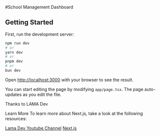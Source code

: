 #School Management Dashboard

## Getting Started

First, run the development server:

```bash
npm run dev
# or
yarn dev
# or
pnpm dev
# or
bun dev
```

Open [http://localhost:3000](http://localhost:3000) with your browser to see the result.

You can start editing the page by modifying `app/page.tsx`. The page auto-updates as you edit the file.

Thanks to LAMA Dev 

Learn More
To learn more about Next.js, take a look at the following resources:

[Lama Dev Youtube Channel](https://www.youtube.com/lamadev)
[Next.js](https://nextjs.org/learn)
